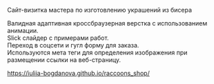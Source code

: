 Сайт-визитка мастера по изготовлению украшений из бисера  

Валидная адаптивная кроссбраузерная верстка с использованием анимации.  
Slick слайдер с примерами работ.  
Переход в соцсети и гугл форму для заказа.  
Используются мета теги для определения изображения при размещении ссылки на веб-страницу.

https://iuliia-bogdanova.github.io/raccoons_shop/
